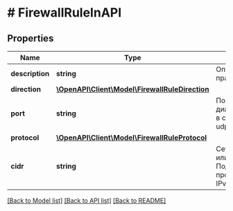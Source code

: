 # # FirewallRuleInAPI

## Properties

Name | Type | Description | Notes
------------ | ------------- | ------------- | -------------
**description** | **string** | Описание правила. | [optional]
**direction** | [**\OpenAPI\Client\Model\FirewallRuleDirection**](FirewallRuleDirection.md) |  |
**port** | **string** | Порт или диапазон портов, в случае tcp или udp. | [optional]
**protocol** | [**\OpenAPI\Client\Model\FirewallRuleProtocol**](FirewallRuleProtocol.md) |  |
**cidr** | **string** | Сетевой адрес или подсеть. Поддерживаются протоколы IPv4  и IPv.6 | [optional]

[[Back to Model list]](../../README.md#models) [[Back to API list]](../../README.md#endpoints) [[Back to README]](../../README.md)
